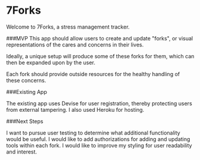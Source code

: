 # 7Forks

Welcome to 7Forks, a stress management tracker.

###MVP
This app should allow users to create and update "forks", or visual representations of the cares and concerns in their lives.

Ideally, a unique setup will produce some of these forks for them, which can then be expanded upon by the user.

Each fork should provide outside resources for the healthy handling of these concerns.

###Existing App

The existing app uses Devise for user registration, thereby protecting users from external tampering.  I also used Heroku for hosting.

###Next Steps

I want to pursue user testing to determine what additional functionality would be useful.  I would like to add authorizations for adding and updating tools within each fork.  I would like to improve my styling for user readability and interest.
